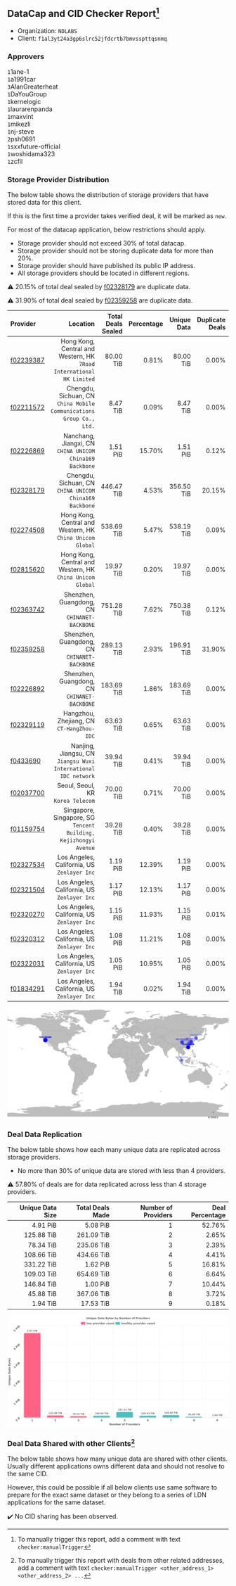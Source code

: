 ## DataCap and CID Checker Report[^1]
 - Organization: `NDLABS`
 - Client: `f1al3yt24a3gp6slrc52jfdcrtb7bmvsspttqsnmq`
### Approvers
`1`1ane-1<br/>`1`a1991car<br/>`3`AlanGreaterheat<br/>`1`DaYouGroup<br/>`1`kernelogic<br/>`1`laurarenpanda<br/>`1`maxvint<br/>`1`mikezli<br/>`1`nj-steve<br/>`2`psh0691<br/>`1`sxxfuture-official<br/>`1`woshidama323<br/>`1`zcfil

### Storage Provider Distribution
The below table shows the distribution of storage providers that have stored data for this client.

If this is the first time a provider takes verified deal, it will be marked as `new`.

For most of the datacap application, below restrictions should apply.
 - Storage provider should not exceed 30% of total datacap.
 - Storage provider should not be storing duplicate data for more than 20%.
 - Storage provider should have published its public IP address.
 - All storage providers should be located in different regions.

⚠️ 20.15% of total deal sealed by [f02328179](https://filfox.info/en/address/f02328179) are duplicate data.

⚠️ 31.90% of total deal sealed by [f02359258](https://filfox.info/en/address/f02359258) are duplicate data.

| Provider                                              |                                                                Location | Total Deals Sealed | Percentage | Unique Data | Duplicate Deals |
| :---------------------------------------------------- | ----------------------------------------------------------------------: | -----------------: | ---------: | ----------: | --------------: |
| [f02239387](https://filfox.info/en/address/f02239387) | Hong Kong, Central and Western, HK<br/>`7Road International HK Limited` |          80.00 TiB |      0.81% |   80.00 TiB |           0.00% |
| [f02211572](https://filfox.info/en/address/f02211572) |  Chengdu, Sichuan, CN<br/>`China Mobile Communications Group Co., Ltd.` |           8.47 TiB |      0.09% |    8.47 TiB |           0.00% |
| [f02226869](https://filfox.info/en/address/f02226869) |              Nanchang, Jiangxi, CN<br/>`CHINA UNICOM China169 Backbone` |           1.51 PiB |     15.70% |    1.51 PiB |           0.12% |
| [f02328179](https://filfox.info/en/address/f02328179) |               Chengdu, Sichuan, CN<br/>`CHINA UNICOM China169 Backbone` |         446.47 TiB |      4.53% |  356.50 TiB |          20.15% |
| [f02274508](https://filfox.info/en/address/f02274508) |            Hong Kong, Central and Western, HK<br/>`China Unicom Global` |         538.69 TiB |      5.47% |  538.19 TiB |           0.09% |
| [f02815620](https://filfox.info/en/address/f02815620) |            Hong Kong, Central and Western, HK<br/>`China Unicom Global` |          19.97 TiB |      0.20% |   19.97 TiB |           0.00% |
| [f02363742](https://filfox.info/en/address/f02363742) |                         Shenzhen, Guangdong, CN<br/>`CHINANET-BACKBONE` |         751.28 TiB |      7.62% |  750.38 TiB |           0.12% |
| [f02359258](https://filfox.info/en/address/f02359258) |                         Shenzhen, Guangdong, CN<br/>`CHINANET-BACKBONE` |         289.13 TiB |      2.93% |  196.91 TiB |          31.90% |
| [f02226892](https://filfox.info/en/address/f02226892) |                         Shenzhen, Guangdong, CN<br/>`CHINANET-BACKBONE` |         183.69 TiB |      1.86% |  183.69 TiB |           0.00% |
| [f02329119](https://filfox.info/en/address/f02329119) |                            Hangzhou, Zhejiang, CN<br/>`CT-HangZhou-IDC` |          63.63 TiB |      0.65% |   63.63 TiB |           0.00% |
| [f0433690](https://filfox.info/en/address/f0433690)   |       Nanjing, Jiangsu, CN<br/>`Jiangsu Wuxi International IDC network` |          39.94 TiB |      0.41% |   39.94 TiB |           0.00% |
| [f02037700](https://filfox.info/en/address/f02037700) |                                    Seoul, Seoul, KR<br/>`Korea Telecom` |          70.00 TiB |      0.71% |   70.00 TiB |           0.00% |
| [f01159754](https://filfox.info/en/address/f01159754) |     Singapore, Singapore, SG<br/>`Tencent Building, Kejizhongyi Avenue` |          39.28 TiB |      0.40% |   39.28 TiB |           0.00% |
| [f02327534](https://filfox.info/en/address/f02327534) |                          Los Angeles, California, US<br/>`Zenlayer Inc` |           1.19 PiB |     12.39% |    1.19 PiB |           0.00% |
| [f02321504](https://filfox.info/en/address/f02321504) |                          Los Angeles, California, US<br/>`Zenlayer Inc` |           1.17 PiB |     12.13% |    1.17 PiB |           0.00% |
| [f02320270](https://filfox.info/en/address/f02320270) |                          Los Angeles, California, US<br/>`Zenlayer Inc` |           1.15 PiB |     11.93% |    1.15 PiB |           0.01% |
| [f02320312](https://filfox.info/en/address/f02320312) |                          Los Angeles, California, US<br/>`Zenlayer Inc` |           1.08 PiB |     11.21% |    1.08 PiB |           0.00% |
| [f02322031](https://filfox.info/en/address/f02322031) |                          Los Angeles, California, US<br/>`Zenlayer Inc` |           1.05 PiB |     10.95% |    1.05 PiB |           0.00% |
| [f01834291](https://filfox.info/en/address/f01834291) |                          Los Angeles, California, US<br/>`Zenlayer Inc` |           1.94 TiB |      0.02% |    1.94 TiB |           0.00% |

<img src="https://raw.githubusercontent.com/data-preservation-programs/filplus-checker-assets/main/filecoin-project/filecoin-plus-large-datasets/issues/2084/1697428843929.png"/>

### Deal Data Replication
The below table shows how each many unique data are replicated across storage providers.

- No more than 30% of unique data are stored with less than 4 providers.

⚠️ 57.80% of deals are for data replicated across less than 4 storage providers.

| Unique Data Size | Total Deals Made | Number of Providers | Deal Percentage |
| ---------------: | ---------------: | ------------------: | --------------: |
|         4.91 PiB |         5.08 PiB |                   1 |          52.76% |
|       125.88 TiB |       261.09 TiB |                   2 |           2.65% |
|        78.34 TiB |       235.06 TiB |                   3 |           2.39% |
|       108.66 TiB |       434.66 TiB |                   4 |           4.41% |
|       331.22 TiB |         1.62 PiB |                   5 |          16.81% |
|       109.03 TiB |       654.69 TiB |                   6 |           6.64% |
|       146.84 TiB |         1.00 PiB |                   7 |          10.44% |
|        45.88 TiB |       367.06 TiB |                   8 |           3.72% |
|         1.94 TiB |        17.53 TiB |                   9 |           0.18% |

<img src="https://raw.githubusercontent.com/data-preservation-programs/filplus-checker-assets/main/filecoin-project/filecoin-plus-large-datasets/issues/2084/1697428844619.png"/>

### Deal Data Shared with other Clients[^3]
The below table shows how many unique data are shared with other clients.
Usually different applications owns different data and should not resolve to the same CID.

However, this could be possible if all below clients use same software to prepare for the exact same dataset or they belong to a series of LDN applications for the same dataset.

✔️ No CID sharing has been observed.

[^1]: To manually trigger this report, add a comment with text `checker:manualTrigger`

[^2]: Deals from those addresses are combined into this report as they are specified with `checker:manualTrigger`

[^3]: To manually trigger this report with deals from other related addresses, add a comment with text `checker:manualTrigger <other_address_1> <other_address_2> ...`
